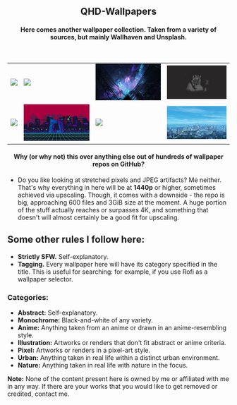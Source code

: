 <h2 align="center">
QHD-Wallpapers
 <h4 align="center">
Here comes another wallpaper collection. Taken from a variety of sources, but mainly Wallhaven and Unsplash.
 </h4>
</h2>
<br>
<div align="center"><table><tr></tr><tr><td>
 <img src="https://github.com/linavixx/qhd-wallpapers/blob/main/abstract/wallhaven-l3p1o2-abstract.png"/></td><td>
  <img src="https://github.com/linavixx/qhd-wallpapers/blob/main/anime/wallhaven-g8l1r3-anime.png"/></td><td>
   <img src="https://github.com/linavixx/qhd-wallpapers/blob/main/illustration/wallhaven-3lxz2d-illustration.jpg"/></td><td>
    <img src="https://github.com/linavixx/qhd-wallpapers/blob/main/monochrome/wallhaven-5w8x13-monochrome.png"/></td></tr><tr><td>
     <img src="https://github.com/linavixx/qhd-wallpapers/blob/main/nature/wallhaven-qz6ov5-nature.jpg"/></td><td>
      <img src="https://github.com/linavixx/qhd-wallpapers/blob/main/pixel/966316-pixel.jpg"/></td><td>
       <img src="https://github.com/linavixx/qhd-wallpapers/blob/main/anime/wallhaven-9d2klx-anime.jpg"/></td><td>
       <img src="https://github.com/linavixx/qhd-wallpapers/blob/main/urban/wallhaven-r2y5dj-urban.jpg"/></td></tr>
</table></div>
<h4 align="center">
Why (or why not) this over anything else out of hundreds of wallpaper repos on GitHub?
</h4>

- Do you like looking at stretched pixels and JPEG artifacts? Me neither. That's why everything in here will be at **1440p** or higher, sometimes achieved via upscaling. Though, it comes with a downside - the repo is big, approaching 600 files and 3GiB size at the moment. A huge portion of the stuff actually reaches or surpasses 4K, and something that doesn't will almost certainly be a good fit for upscaling.

## **Some other rules I follow here:**
-  **Strictly SFW.** Self-explanatory.
-  **Tagging.** Every wallpaper here will have its category specified in the title. This is useful for searching: for example, if you use Rofi as a wallpaper selector.

 ### **Categories:**
 - **Abstract:** Self-explanatory.
 - **Monochrome:** Black-and-white of any variety.
 - **Anime:** Anything taken from an anime or drawn in an anime-resembling style.
 - **Illustration:** Artworks or renders that don't fit abstract or anime criteria.
 - **Pixel:** Artworks or renders in a pixel-art style.
 - **Urban:** Anything taken in real life within a distinct urban environment.
 - **Nature:** Anything taken in real life with nature in the focus.

**Note:** None of the content present here is owned by me or affiliated with me in any way. If there are your works that you would like to get removed or credited, contact me.
